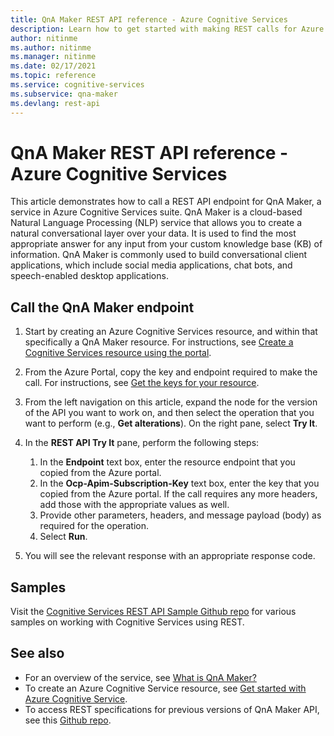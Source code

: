 ```yaml
---
title: QnA Maker REST API reference - Azure Cognitive Services
description: Learn how to get started with making REST calls for Azure Cognitive Services QnA Maker
author: nitinme
ms.author: nitinme
ms.manager: nitinme
ms.date: 02/17/2021
ms.topic: reference
ms.service: cognitive-services
ms.subservice: qna-maker
ms.devlang: rest-api
---
```


# QnA Maker REST API reference - Azure Cognitive Services

This article demonstrates how to call a REST API endpoint for QnA Maker, a service in Azure Cognitive Services suite. QnA Maker is a cloud-based Natural Language Processing (NLP) service that allows you to create a natural conversational layer over your data. It is used to find the most appropriate answer for any input from your custom knowledge base (KB) of information. QnA Maker is commonly used to build conversational client applications, which include social media applications, chat bots, and speech-enabled desktop applications.

## Call the QnA Maker endpoint

1. Start by creating an Azure Cognitive Services resource, and within that specifically a QnA Maker resource. For instructions, see [Create a Cognitive Services resource using the portal](/azure/cognitive-services/cognitive-services-apis-create-account).
1. From the Azure Portal, copy the key and endpoint required to make the call. For instructions, see [Get the keys for your resource](/azure/cognitive-services/cognitive-services-apis-create-account#get-the-keys-for-your-resource).
1. From the left navigation on this article, expand the node for the version of the API you want to work on, and then select the operation that you want to perform (e.g., **Get alterations**). On the right pane, select **Try It**.
1. In the **REST API Try It** pane, perform the following steps:

    1. In the **Endpoint** text box, enter the resource endpoint that you copied from the Azure portal.
    1. In the **Ocp-Apim-Subscription-Key** text box, enter the key that you copied from the Azure portal. If the call requires any more headers, add those with the appropriate values as well.
    1. Provide other parameters, headers, and message payload (body) as required for the operation.
    1. Select **Run**.
1. You will see the relevant response with an appropriate response code.

## Samples
Visit the [Cognitive Services REST API Sample Github repo](https://github.com/Azure-Samples/cognitive-services-REST-api-samples) for various samples on working with Cognitive Services using REST.


## See also

- For an overview of the service, see [What is QnA Maker?](/azure/cognitive-services/qnamaker/overview/overview)
- To create an Azure Cognitive Service resource, see [Get started with Azure Cognitive Service](/azure/cognitive-services/cognitive-services-apis-create-account).
- To access REST specifications for previous versions of QnA Maker API, see this [Github repo](https://github.com/Azure/azure-rest-api-specs/tree/main/specification/cognitiveservices/data-plane/QnAMaker).